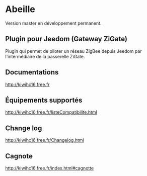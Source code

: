 # Abeille

Version master en développement permanent.


## Plugin pour Jeedom (Gateway ZiGate)

Plugin qui permet de piloter un réseau ZigBee depuis Jeedom par l'intermédiaire de la passerelle ZiGate.

## Documentations

http://kiwihc16.free.fr

## Équipements supportés

http://kiwihc16.free.fr/listeCompatibilite.html

## Change log

http://kiwihc16.free.fr/Changelog.html

## Cagnote

http://kiwihc16.free.fr/index.html#cagnotte

